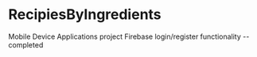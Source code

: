 # RecipiesByIngredients
Mobile Device Applications project
Firebase login/register functionality -- completed
